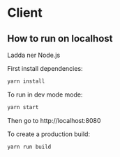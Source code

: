 # Client

## How to run on localhost

Ladda ner Node.js

First install dependencies:

```sh
yarn install
```

To run in dev mode mode:

```sh
yarn start
```

Then go to http://localhost:8080

To create a production build:

```sh
yarn run build
```
